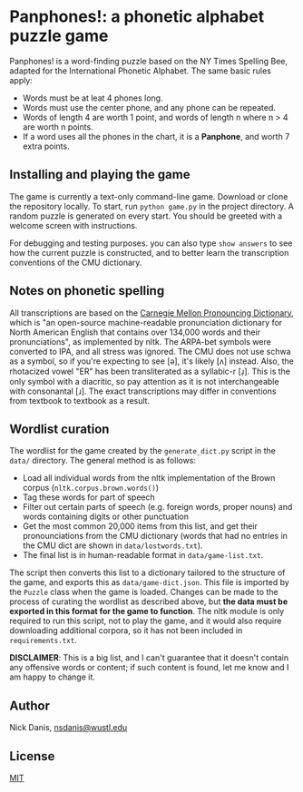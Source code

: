 # Panphones!: a phonetic alphabet puzzle game

Panphones! is a word-finding puzzle based on the NY Times Spelling Bee, adapted for the International Phonetic Alphabet. The same basic rules apply:

* Words must be at leat 4 phones long.
* Words must use the center phone, and any phone can be repeated.
* Words of length 4 are worth 1 point, and words of length n where n > 4 are worth n points.
* If a word uses all the phones in the chart, it is a **Panphone**, and worth 7 extra points.

## Installing and playing the game

The game is currently a text-only command-line game. Download or clone the repository locally. To start, run `python game.py` in the project directory. A random puzzle is generated on every start. You should be greeted with a welcome screen with instructions.

For debugging and testing purposes. you can also type `show answers` to see how the current puzzle is constructed, and to better learn the transcription conventions of the CMU dictionary. 

## Notes on phonetic spelling

All transcriptions are based on the [Carnegie Mellon Pronouncing Dictionary](http://www.speech.cs.cmu.edu/cgi-bin/cmudict), which is "an open-source machine-readable pronunciation dictionary for North American English that contains over 134,000 words and their pronunciations", as implemented by nltk. The ARPA-bet symbols were converted to IPA, and all stress was ignored. The CMU does not use schwa as a symbol, so if you're expecting to see [ə], it's likely [ʌ] instead. Also, the rhotacized vowel "ER" has been transliterated as a syllabic-r [ɹ̩]. This is the only symbol with a diacritic, so pay attention as it is not interchangeable with consonantal [ɹ]. The exact transcriptions may differ in conventions from textbook to textbook as a result.

## Wordlist curation

The wordlist for the game created by the `generate_dict.py` script in the `data/` directory. The general method is as follows:

* Load all individual words from the nltk implementation of the Brown corpus (`nltk.corpus.brown.words()`)
* Tag these words for part of speech
* Filter out certain parts of speech (e.g. foreign words, proper nouns) and words containing digits or other punctuation
* Get the most common 20,000 items from this list, and get their pronounciations from the CMU dictionary (words that had no entries in the CMU dict are shown in `data/lostwords.txt`).
* The final list is in human-readable format in `data/game-list.txt`. 

The script then converts this list to a dictionary tailored to the structure of the game, and exports this as `data/game-dict.json`. This file is imported by the `Puzzle` class when the game is loaded. Changes can be made to the process of curating the wordlist as described above, but **the data must be exported in this format for the game to function**. The nltk module is only required to run this script, not to play the game, and it would also require downloading additional corpora, so it has not been included in `requirements.txt`. 

**DISCLAIMER**: This is a big list, and I can't guarantee that it doesn't contain any offensive words or content; if such content is found, let me know and I am happy to change it. 

## Author

Nick Danis, [nsdanis@wustl.edu](mailto:nsdanis@wustl.edu)

## License

[MIT](https://choosealicense.com/licenses/mit/)